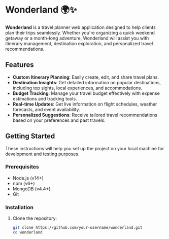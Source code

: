 # Wonderland 🌍✨
**Wonderland** is a travel planner web application designed to help clients plan their trips seamlessly. Whether you're organizing a quick weekend getaway or a month-long adventure, Wonderland will assist you with itinerary management, destination exploration, and personalized travel recommendations.

## Features
- **Custom Itinerary Planning**: Easily create, edit, and share travel plans.
- **Destination Insights**: Get detailed information on popular destinations, including top sights, local experiences, and accommodations.
- **Budget Tracking**: Manage your travel budget effectively with expense estimations and tracking tools.
- **Real-time Updates**: Get live information on flight schedules, weather forecasts, and event availability.
- **Personalized Suggestions**: Receive tailored travel recommendations based on your preferences and past travels.
  
## Getting Started
These instructions will help you set up the project on your local machine for development and testing purposes.

### Prerequisites
- Node.js (v14+)
- npm (v6+)
- MongoDB (v4.4+)
- Git

### Installation
1. Clone the repository:
   ```bash
   git clone https://github.com/your-username/wonderland.git
   cd wonderland
